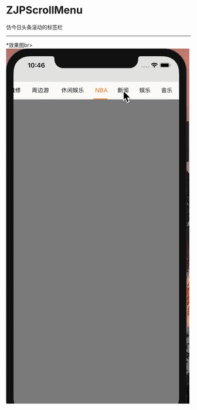 # ZJPScrollMenu
仿今日头条滚动的标签栏
_____________________
*效果图br>
![](https://github.com/ZJPRENO/ZJPScrollMenu/blob/master/滑动屏幕和点击标签效果图.gif)
